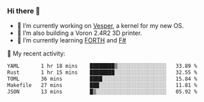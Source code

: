 ### Hi there 👋

<!--
**berkus/berkus** is a ✨ _special_ ✨ repository because its `README.md` (this file) appears on your GitHub profile.

Here are some ideas to get you started:

- 🔭 I’m currently working on ...
- 🌱 I’m currently learning ...
- 👯 I’m looking to collaborate on ...
- 🤔 I’m looking for help with ...
- 💬 Ask me about ...
- 📫 How to reach me: ...
- 😄 Pronouns: ...
- ⚡ Fun fact: ...
-->

- 🔭 I’m currently working on [Vesper](https://github.com/metta-systems/vesper), a kernel for my new OS.
- 🔭 I’m also building a Voron 2.4R2 3D printer.
- 🌱 I’m currently learning [FORTH](http://forth.com/starting-forth/) and [F#](https://fsharpforfunandprofit.com/)

💼 My recent activity:

<!--START_SECTION:waka-->

```txt
YAML       1 hr 18 mins    ████████▒░░░░░░░░░░░░░░░░   33.89 %
Rust       1 hr 15 mins    ████████░░░░░░░░░░░░░░░░░   32.55 %
TOML       36 mins         ████░░░░░░░░░░░░░░░░░░░░░   15.84 %
Makefile   27 mins         ███░░░░░░░░░░░░░░░░░░░░░░   11.81 %
JSON       13 mins         █▒░░░░░░░░░░░░░░░░░░░░░░░   05.92 %
```

<!--END_SECTION:waka-->
